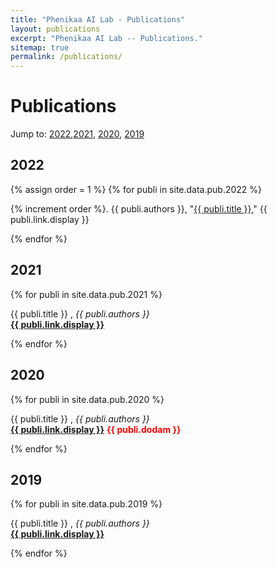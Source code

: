 ```yaml
---
title: "Phenikaa AI Lab - Publications"
layout: publications
excerpt: "Phenikaa AI Lab -- Publications."
sitemap: true
permalink: /publications/
---
```



# Publications
Jump to: [2022](#2022),[2021](#2021), [2020](#2020), [2019](#2019)
## 2022
{% assign order = 1 %}
{% for publi in site.data.pub.2022 %}
  
  {% increment order %}. {{ publi.authors }}, "<a href="{{ publi.link.url }}">{{ publi.title }}</a>," {{ publi.link.display }}

{% endfor %}

## 2021
{% for publi in site.data.pub.2021 %}

  {{ publi.title }} ,
  <em>{{ publi.authors }} </em><br /><a href="{{ publi.link.url }}"><b>{{ publi.link.display }}</b></a>

{% endfor %}

## 2020
{% for publi in site.data.pub.2020 %}

  {{ publi.title }} ,
  <em>{{ publi.authors }} </em><br /><a href="{{ publi.link.url }}"><b>{{ publi.link.display }}</b></a> <b style="color: red; ">{{ publi.dodam }}</b>

{% endfor %}

## 2019
{% for publi in site.data.pub.2019 %}

  {{ publi.title }} ,
  <em>{{ publi.authors }} </em><br /><a href="{{ publi.link.url }}"><b>{{ publi.link.display }}</b></a>

{% endfor %}
